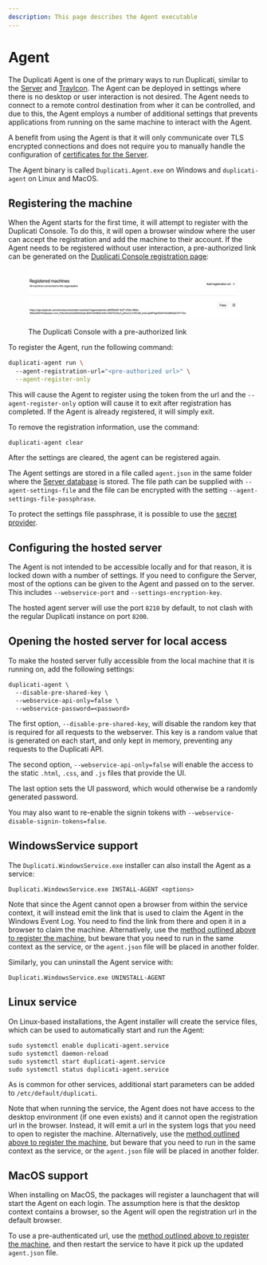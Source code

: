 ```yaml
---
description: This page describes the Agent executable
---
```


# Agent

The Duplicati Agent is one of the primary ways to run Duplicati, similar to the [Server](server.md) and [TrayIcon](trayicon.md). The Agent can be deployed in settings where there is no desktop or user interaction is not desired. The Agent needs to connect to a remote control destination from wher it can be controlled, and due to this, the Agent employs a number of additional settings that prevents applications from running on the same machine to interact with the Agent.

A benefit from using the Agent is that it will only communicate over TLS encrypted connections and does not require you to manually handle the configuration of [certificates for the Server](server.md#ssl-tls-support).

The Agent binary is called `Duplicati.Agent.exe` on Windows and `duplicati-agent` on Linux and MacOS.

## Registering the machine

When the Agent starts for the first time, it will attempt to register with the Duplicati Console. To do this, it will open a browser window where the user can accept the registration and add the machine to their account. If the Agent needs to be registered without user interaction, a pre-authorized link can be generated on the [Duplicati Console registration page](https://app.duplicati.com/app/settings/registered-machines):

<figure><img src="../.gitbook/assets/Screenshot 2024-12-03 at 15.26.17.png" alt=""><figcaption><p>The Duplicati Console with a pre-authorized link</p></figcaption></figure>

To register the Agent, run the following command:

```sh
duplicati-agent run \ 
  --agent-registration-url="<pre-authorized url>" \
  --agent-register-only
```

This will cause the Agent to register using the token from the url and the `--agent-register-only` option will cause it to exit after registration has completed. If the Agent is already registered, it will simply exit.

To remove the registration information, use the command:

```
duplicati-agent clear
```

After the settings are cleared, the agent can be registered again.

The Agent settings are stored in a file called `agent.json` in the same folder where the [Server database](../detailed-descriptions/the-server-database.md) is stored. The file path can be supplied with `--agent-settings-file` and the file can be encrypted with the setting `--agent-settings-file-passphrase`.

To protect the settings file passphrase, it is possible to use the [secret provider](../detailed-descriptions/using-the-secret-provider/).

## Configuring the hosted server

The Agent is not intended to be accessible locally and for that reason, it is locked down with a number of settings. If you need to configure the Server, most of the options can be given to the Agent and passed on to the server. This includes `--webservice-port` and `--settings-encryption-key`.

The hosted agent server will use the port `8210` by default, to not clash with the regular Duplicati instance on port `8200`.

## Opening the hosted server for local access

To make the hosted server fully accessible from the local machine that it is running on, add the following settings:

```
duplicati-agent \
  --disable-pre-shared-key \
  --webservice-api-only=false \
  --webservice-password=<password>
```

The first option, `--disable-pre-shared-key`, will disable the random key that is required for all requests to the webserver. This key is a random value that is generated on each start, and only kept in memory, preventing any requests to the Duplicati API.

The second option, `--webservice-api-only=false` will enable the access to the static `.html`, `.css`, and `.js` files that provide the UI.

The last option sets the UI password, which would otherwise be a randomly generated password.

You may also want to re-enable the signin tokens with `--webservice-disable-signin-tokens=false`.

## WindowsService support

The `Duplicati.WindowsService.exe` installer can also install the Agent as a service:

```
Duplicati.WindowsService.exe INSTALL-AGENT <options>
```

Note that since the Agent cannot open a browser from within the service context, it will instead emit the link that is used to claim the Agent in the Windows Event Log. You need to find the link from there and open it in a browser to claim the machine. Alternatively, use the [method outlined above to register the machine](agent.md#registering-the-machine), but beware that you need to run in the same context as the service, or the `agent.json` file will be placed in another folder.

Similarly, you can uninstall the Agent service with:

```
Duplicati.WindowsService.exe UNINSTALL-AGENT
```

## Linux service

On Linux-based installations, the Agent installer will create the service files, which can be used to automatically start and run the Agent:

```
sudo systemctl enable duplicati-agent.service
sudo systemctl daemon-reload
sudo systemctl start duplicati-agent.service  
sudo systemctl status duplicati-agent.service
```

As is common for other services, additional start parameters can be added to `/etc/default/duplicati`.

Note that when running the service, the Agent does not have access to the desktop environment (if one even exists) and it cannot open the registration url in the browser. Instead, it will emit a url in the system logs that you need to open to register the machine. Alternatively, use the [method outlined above to register the machine](agent.md#registering-the-machine), but beware that you need to run in the same context as the service, or the `agent.json` file will be placed in another folder.

## MacOS support

When installing on MacOS, the packages will register a launchagent that will start the Agent on each login. The assumption here is that the desktop context contains a browser, so the Agent will open the registration url in the default browser.

To use a pre-authenticated url, use the [method outlined above to register the machine](agent.md#registering-the-machine), and then restart the service to have it pick up the updated `agent.json` file.
